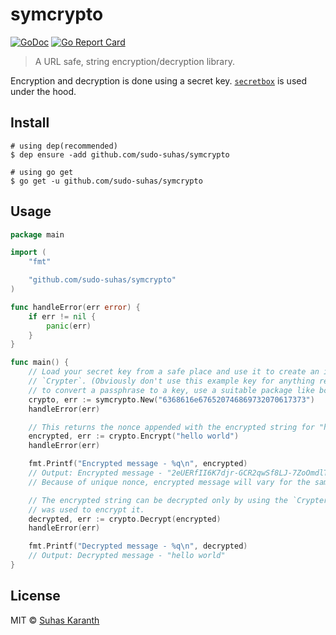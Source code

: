 # symcrypto

[![GoDoc](https://godoc.org/github.com/sudo-suhas/symcrypto?status.svg)](https://godoc.org/github.com/sudo-suhas/symcrypto)
[![Go Report Card](https://goreportcard.com/badge/github.com/sudo-suhas/symcrypto)](https://goreportcard.com/report/github.com/sudo-suhas/symcrypto)

> A URL safe, string encryption/decryption library.

Encryption and decryption is done using a secret key.
[`secretbox`](https://godoc.org/golang.org/x/crypto/nacl/secretbox) is used under the hood.

## Install

```
# using dep(recommended)
$ dep ensure -add github.com/sudo-suhas/symcrypto

# using go get
$ go get -u github.com/sudo-suhas/symcrypto
```

## Usage

```go
package main

import (
	"fmt"

	"github.com/sudo-suhas/symcrypto"
)

func handleError(err error) {
	if err != nil {
		panic(err)
	}
}

func main() {
	// Load your secret key from a safe place and use it to create an instance of
	// `Crypter`. (Obviously don't use this example key for anything real.) If you want
	// to convert a passphrase to a key, use a suitable package like bcrypt or scrypt.
	crypto, err := symcrypto.New("6368616e676520746869732070617373")
	handleError(err)

	// This returns the nonce appended with the encrypted string for "hello world".
	encrypted, err := crypto.Encrypt("hello world")
	handleError(err)

	fmt.Printf("Encrypted message - %q\n", encrypted)
	// Output: Encrypted message - "2eUERfII6K7djr-GCR2qwSf8LJ-7ZoOmdlT54HPkhw297ML46M6VvlpvW2LrA_Ewge-2"
	// Because of unique nonce, encrypted message will vary for the same input.

	// The encrypted string can be decrypted only by using the `Crypter` instance which
	// was used to encrypt it.
	decrypted, err := crypto.Decrypt(encrypted)
	handleError(err)

	fmt.Printf("Decrypted message - %q\n", decrypted)
	// Output: Decrypted message - "hello world"
}

```

## License

MIT © [Suhas Karanth](https://github.com/sudo-suhas)
